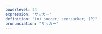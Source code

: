 ```yaml
---
powerlevel: 24
expression: "サッカー"
definition: "(n) soccer; seersucker; (P)"
pronunciation: "サッカー"
---
```

